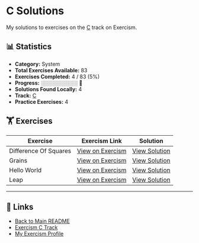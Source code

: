 # C Solutions

My solutions to exercises on the [C](https://exercism.org/tracks/c) track on Exercism.

## 📊 Statistics

- **Category:** System
- **Total Exercises Available:** 83
- **Exercises Completed:** 4 / 83 (5%)
- **Progress:** ░░░░░░░░░░ 🔴
- **Solutions Found Locally:** 4
- **Track:** [C](https://exercism.org/tracks/c)
- **Practice Exercises:** 4

## 🏋️ Exercises

| Exercise | Exercism Link | Solution |
|----------|---------------|----------|
| Difference Of Squares | [View on Exercism](https://exercism.org/tracks/c/exercises/difference-of-squares) | [View Solution](difference-of-squares/README.md) |
| Grains | [View on Exercism](https://exercism.org/tracks/c/exercises/grains) | [View Solution](grains/README.md) |
| Hello World | [View on Exercism](https://exercism.org/tracks/c/exercises/hello-world) | [View Solution](hello-world/README.md) |
| Leap | [View on Exercism](https://exercism.org/tracks/c/exercises/leap) | [View Solution](leap/README.md) |

---

## 🔗 Links

- [Back to Main README](../README.md)
- [Exercism C Track](https://exercism.org/tracks/c)
- [My Exercism Profile](https://exercism.org/profiles/princemuel)

